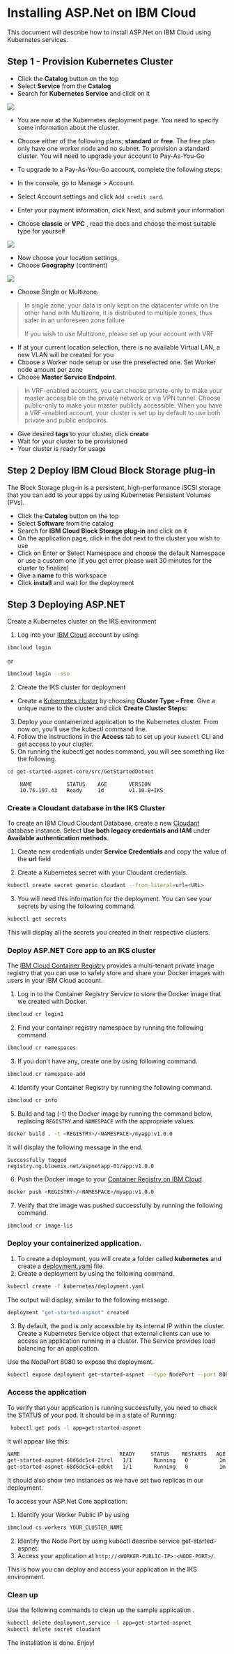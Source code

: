 # Installing ASP.Net on IBM Cloud

This document will describe how to install ASP.Net on IBM Cloud using Kubernetes services.

## Step 1 - Provision Kubernetes Cluster

- Click the **Catalog** button on the top
- Select **Service** from the **Catalog**
- Search for **Kubernetes Service** and click on it


![](asp.net%20ibm%20cloud_html_46d1c04e26ba5eea.png)


- You are now at the Kubernetes deployment page. You need to specify some information about the cluster.

- Choose either of the following plans; **standard** or **free**. The free plan only have one worker node and no subnet. To provision a standard cluster. You will need to upgrade your account to Pay-As-You-Go
- To upgrade to a Pay-As-You-Go account, complete the following steps:
- In the console, go to Manage > Account.
- Select Account settings and click `Add credit card`.
- Enter your payment information, click Next, and submit your information
- Choose **classic** or **VPC** , read the docs and choose the most suitable type for yourself

![](asp.net%20ibm%20cloud_html_4d3a968071544952.png)

- Now choose your location settings,
- Choose **Geography** (continent)

![](asp.net%20ibm%20cloud_html_72496e6b0b2c820d.png)

- Choose Single or Multizone. 

> In single zone, your data is only kept on the datacenter while on the other hand with Multizone, it is distributed to multiple zones, thus safer in an unforeseen zone failure
>
> If you wish to use Multizone, please set up your account with VRF
> 

- If at your current location selection, there is no available Virtual LAN, a new VLAN will be created for you
- Choose a Worker node setup or use the preselected one. Set Worker node amount per zone
- Choose **Master Service Endpoint**. 

> In VRF-enabled accounts, you can choose private-only to make your master accessible on the private network or via VPN tunnel. Choose public-only to make your master publicly accessible. When you have a VRF-enabled account, your cluster is set up by default to use both private and public endpoints.
   
- Give desired **tags** to your cluster, click **create**
- Wait for your cluster to be provisioned
- Your cluster is ready for usage

## Step 2 Deploy IBM Cloud Block Storage plug-in

The Block Storage plug-in is a persistent, high-performance iSCSI storage that you can add to your apps by using Kubernetes Persistent Volumes (PVs).

- Click the **Catalog** button on the top
- Select **Software** from the catalog
- Search for **IBM Cloud Block Storage plug-in** and click on it
- On the application page, click in the dot next to the cluster you wish to use
- Click on Enter or Select Namespace and choose the default Namespace or use a custom one (if you get error please wait 30 minutes for the cluster to finalize)
- Give a **name** to this workspace
- Click **install** and wait for the deployment

## Step 3 Deploying ASP.NET

Create a Kubernetes cluster on the IKS environment

1. Log into your [IBM Cloud](https://cloud.ibm.com/login?cm_sp=ibmdev-_-developer-tutorials-_-cloudreg) account by using:

```sh
ibmcloud login
```
or 

```sh
ibmcloud login --sso
```

2. Create the IKS cluster for deployment

- Create a [Kubernetes cluster](https://cloud.ibm.com/containers-kubernetes/overview) by choosing **Cluster Type – Free**. Give a unique name to the cluster and click **Create Cluster Steps:**

3. Deploy your containerized application to the Kubernetes cluster. From now on, you’ll use the kubectl command line.
4. Follow the instructions in the **Access** tab to set up your `kubectl` CLI and get access to your cluster.
5. On running the kubectl get nodes command, you will see something like the following.

```sh 
cd get-started-aspnet-core/src/GetStartedDotnet 
```
```
    NAME           STATUS    AGE       VERSION
    10.76.197.43   Ready     1d        v1.10.8+IKS
```

### Create a Cloudant database in the IKS Cluster

To create an IBM Cloud Cloudant Database, create a new [Cloudant](https://cloud.ibm.com/catalog/services/cloudant) database instance. Select **Use both legacy credentials and IAM** under **Available authentication methods**.

1. Create new credentials under **Service Credentials** and copy the value of the **url** field

2. Create a Kubernetes secret with your Cloudant credentials.

```sh
kubectl create secret generic cloudant --from-literal=url=<URL>
```

3. You will  need this information for the deployment. You can see your secrets by using the following command.

```sh
kubectl get secrets
```

This will display all the secrets you created in their respective clusters.

### Deploy ASP.NET Core app to an IKS cluster

The [IBM Cloud Container Registry](https://cloud.ibm.com/kubernetes/catalog/registry) provides a multi-tenant private image registry that you can use to safely store and share your Docker images with users in your IBM Cloud account.

1. Log in to the Container Registry Service to store the Docker image that we created with Docker.

```sh
ibmcloud cr login1
```

2. Find your container registry namespace by running the following command.

```sh
ibmcloud cr namespaces
```

3. If you don’t have any, create one by using following command.

```sh
ibmcloud cr namespace-add 
```

4. Identify your Container Registry by running the following command.

```sh
ibmcloud cr info 
```

5. Build and tag (-t) the Docker image by running the command below, replacing `REGISTRY` and `NAMESPACE` with the appropriate values.

```sh
docker build . -t <REGISTRY>/<NAMESPACE>/myapp:v1.0.0
```

It will display the following message in the end.


```
Successfully tagged 
registry.ng.bluemix.net/aspnetapp-01/app:v1.0.0
```

6. Push the Docker image to your [Container Registry on IBM Cloud](https://cloud.ibm.com/docs/services/Registry?topic=registry-index#index).


```sh
docker push <REGISTRY>/<NAMESPACE>/myapp:v1.0.0
```

7. Verify that the image was pushed successfully by running the following command.

```sh
ibmcloud cr image-lis
```

### Deploy your containerized application.

1. To create a deployment, you will create a folder called **kubernetes** and create a [deployment.yaml](https://github.ibm.com/Nidhi-N-Shah/ASP.NET-CORE-App-Deployment-in-IKS/blob/master/Kubernetes/deployment.yaml) file.
2. Create a deployment by using the following command.

```sh
kubectl create -f kubernetes/deployment.yaml
```
The output will display, similar to the following message.

```sh
deployment "get-started-aspnet" created
```


3. By default, the pod is only accessible by its internal IP within the cluster. Create a Kubernetes Service object that external clients can use to access an application running in a cluster. The Service provides load balancing for an application.

Use the NodePort 8080 to expose the deployment.

```sh
kubectl expose deployment get-started-aspnet --type NodePort --port 8080 --target-port 8080
```

### Access the application

To verify that your application is running successfully, you need to check the STATUS of your pod. It should be in a state of Running:

```sh
 kubectl get pods -l app=get-started-aspnet
```

It will appear like this:

```sh
NAME                                READY     STATUS    RESTARTS   AGE
get-started-aspnet-68d6dc5c4-2trcl   1/1       Running   0          1m
get-started-aspnet-68d6dc5c4-qdbkt   1/1       Running   0          1m
```

It should also show two instances as we have set two replicas in our deployment.

To access your ASP.Net Core application:

1. Identify your Worker Public IP by using 

```sh
ibmcloud cs workers YOUR_CLUSTER_NAME
```

2. Identify the Node Port by using kubectl describe service get-started-aspnet.
3. Access your application at `http://<WORKER-PUBLIC-IP>:<NODE-PORT>/`.

This is how you can deploy and access your application in the IKS environment.

### Clean up

Use the following commands to clean up the sample application .

```sh
kubectl delete deployment,service -l app=get-started-aspnet
kubectl delete secret cloudant
```
The installation is done. Enjoy!
